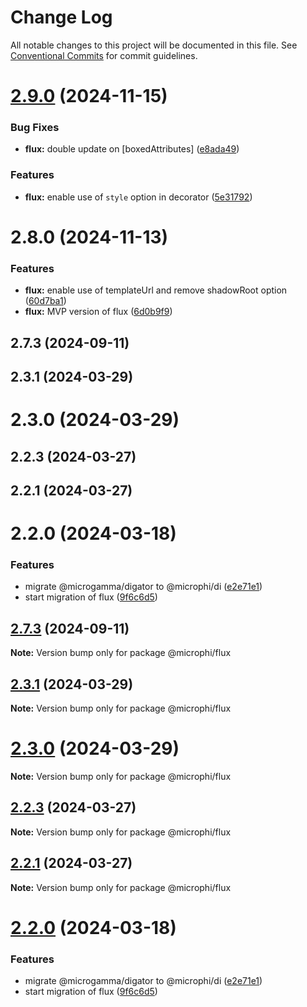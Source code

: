 # Change Log

All notable changes to this project will be documented in this file.
See [Conventional Commits](https://conventionalcommits.org) for commit guidelines.

# [2.9.0](https://github.com/microph1/microphi/compare/@microphi/flux@2.8.0...@microphi/flux@2.9.0) (2024-11-15)

### Bug Fixes

* **flux:** double update on [boxedAttributes] ([e8ada49](https://github.com/microph1/microphi/commit/e8ada49bbd94187125f592ffaaf77c814d2a9f61))

### Features

* **flux:** enable use of `style` option in decorator ([5e31792](https://github.com/microph1/microphi/commit/5e31792ac0f9b79b128c75c1605779716a892060))

# 2.8.0 (2024-11-13)

### Features

* **flux:** enable use of templateUrl and remove shadowRoot option ([60d7ba1](https://github.com/microph1/microphi/commit/60d7ba1a276b20a9d54d7e1faea8463392319e16))
* **flux:** MVP version of flux ([6d0b9f9](https://github.com/microph1/microphi/commit/6d0b9f91d1b9e43b8429bc3f5d60ff0d0a82630d))

## 2.7.3 (2024-09-11)

## 2.3.1 (2024-03-29)

# 2.3.0 (2024-03-29)

## 2.2.3 (2024-03-27)

## 2.2.1 (2024-03-27)

# 2.2.0 (2024-03-18)

### Features

* migrate @microgamma/digator to @microphi/di ([e2e71e1](https://github.com/microph1/microphi/commit/e2e71e117411efdb6f2372fee086caaa31f0d234))
* start migration of flux ([9f6c6d5](https://github.com/microph1/microphi/commit/9f6c6d5c1259b24519e17461b301e2a87901e1db))

## [2.7.3](https://github.com/microph1/microphi/compare/v2.7.2...v2.7.3) (2024-09-11)

**Note:** Version bump only for package @microphi/flux

## [2.3.1](https://github.com/microph1/microphi/compare/v2.3.0...v2.3.1) (2024-03-29)

**Note:** Version bump only for package @microphi/flux

# [2.3.0](https://github.com/microph1/microphi/compare/v2.2.3...v2.3.0) (2024-03-29)

**Note:** Version bump only for package @microphi/flux

## [2.2.3](https://github.com/microph1/microphi/compare/v2.2.2...v2.2.3) (2024-03-27)

**Note:** Version bump only for package @microphi/flux

## [2.2.1](https://github.com/microph1/microphi/compare/v2.2.0...v2.2.1) (2024-03-27)

**Note:** Version bump only for package @microphi/flux

# [2.2.0](https://github.com/microph1/microphi/compare/v1.2.0...v2.2.0) (2024-03-18)

### Features

* migrate @microgamma/digator to @microphi/di ([e2e71e1](https://github.com/microph1/microphi/commit/e2e71e117411efdb6f2372fee086caaa31f0d234))
* start migration of flux ([9f6c6d5](https://github.com/microph1/microphi/commit/9f6c6d5c1259b24519e17461b301e2a87901e1db))
